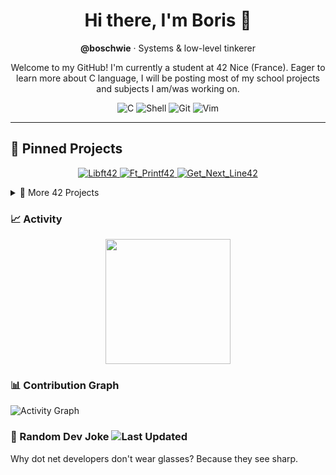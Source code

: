 <!-- Header -->
<h1 align="center">Hi there, I'm Boris 👋</h1>
<p align="center">
  <strong>@boschwie</strong> · Systems & low-level tinkerer
</p>

<!-- Short tagline -->
<p align="center">
  Welcome to my GitHub! I'm currently a student at 42 Nice (France).  
  Eager to learn more about C language, I will be posting most of my school projects and subjects I am/was working on.
</p>

<!-- Tech stack (C only) -->
<p align="center">
  <img alt="C" src="https://img.shields.io/badge/C-00599C?style=for-the-badge&logo=c&logoColor=white">
  <img alt="Shell" src="https://img.shields.io/badge/Shell_Script-121011?style=for-the-badge&logo=gnu-bash&logoColor=white">
  <img alt="Git" src="https://img.shields.io/badge/Git-F05032?style=for-the-badge&logo=git&logoColor=white">
  <img alt="Vim" src="https://img.shields.io/badge/Vim-019733?style=for-the-badge&logo=vim&logoColor=white">
</p>

---

<h2 align="left">📌 Pinned Projects</h2>

<p align="center">
  <!-- Main pinned projects -->
  <a href="https://github.com/IBobbyI/Libft42">
    <img src="https://img.shields.io/badge/Libft42-C-00599C?style=for-the-badge&logo=c&logoColor=white" alt="Libft42" />
  </a>
  <a href="https://github.com/IBobbyI/Ft_Printf42">
    <img src="https://img.shields.io/badge/Ft_Printf42-C-00599C?style=for-the-badge&logo=c&logoColor=white" alt="Ft_Printf42" />
  </a>
  <a href="https://github.com/IBobbyI/Get_Next_Line42">
    <img src="https://img.shields.io/badge/Get_Next_Line42-C-00599C?style=for-the-badge&logo=c&logoColor=white" alt="Get_Next_Line42" />
  </a>
</p>

<details>
  <summary>📂 More 42 Projects</summary>

  <!-- First Circle -->
  <details>
    <summary>└─ 🟢 First Circle</summary>
    <p align="center">
      <a href="https://github.com/IBobbyI/FirstProjectA">
        <img src="https://img.shields.io/badge/FirstProjectA-C-00599C?style=for-the-badge&logo=c&logoColor=white" alt="FirstProjectA" />
      </a>
      <a href="https://github.com/IBobbyI/FirstProjectB">
        <img src="https://img.shields.io/badge/FirstProjectB-C-00599C?style=for-the-badge&logo=c&logoColor=white" alt="FirstProjectB" />
      </a>
    </p>
  </details>

  <!-- Second Circle -->
  <details>
    <summary>└─ 🔵 Second Circle</summary>
    <p align="center">
      <a href="https://github.com/IBobbyI/SecondProjectA">
        <img src="https://img.shields.io/badge/SecondProjectA-C-00599C?style=for-the-badge&logo=c&logoColor=white" alt="SecondProjectA" />
      </a>
      <a href="https://github.com/IBobbyI/SecondProjectB">
        <img src="https://img.shields.io/badge/SecondProjectB-C-00599C?style=for-the-badge&logo=c&logoColor=white" alt="SecondProjectB" />
      </a>
    </p>
  </details>

  <!-- Third Circle -->
  <details>
    <summary>└─ 🟣 Third Circle</summary>
    <p align="center">
      <a href="https://github.com/IBobbyI/ThirdProjectA">
        <img src="https://img.shields.io/badge/ThirdProjectA-C-00599C?style=for-the-badge&logo=c&logoColor=white" alt="ThirdProjectA" />
      </a>
      <a href="https://github.com/IBobbyI/ThirdProjectB">
        <img src="https://img.shields.io/badge/ThirdProjectB-C-00599C?style=for-the-badge&logo=c&logoColor=white" alt="ThirdProjectB" />
      </a>
    </p>
  </details>

</details>

### 📈 Activity

<!-- GitHub Stat Cards -->
<p align="center">
  <a href="https://github.com/anuraghazra/github-readme-stats">
    <img height=200 align="center" 
         src="https://github-readme-stats-coral-nine-63.vercel.app/api?username=IBobbyI&show_icons=true&theme=tokyonight&hide_border=true&bg_color=0D1117&title_color=58A6FF&icon_color=58A6FF&text_color=C9D1D9" />
  </a>

### 📊 Contribution Graph
![Activity Graph](https://github-readme-activity-graph.vercel.app/graph?username=IBobbyI&theme=tokyo-night&bg_color=0D1117&line=58A6FF&point=58A6FF&hide_border=true)

### 🤣 Random Dev Joke ![Last Updated](https://img.shields.io/badge/Last%20Updated-2025-09-16%2009:14%20UTC-blue?style=flat-square)
Why dot net developers don't wear glasses? Because they see sharp.


